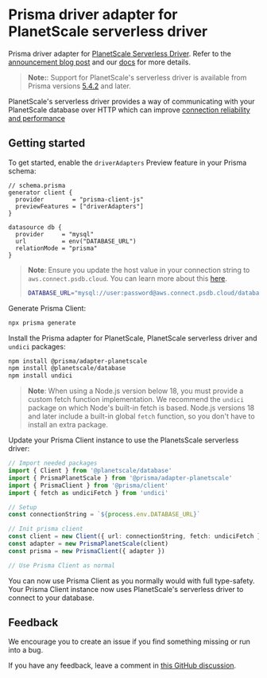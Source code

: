 # Prisma driver adapter for PlanetScale serverless driver

Prisma driver adapter for [PlanetScale Serverless Driver](https://github.com/planetscale/database-js). Refer to the [announcement blog post](https://www.prisma.io/blog/serverless-database-drivers-KML1ehXORxZV) and our [docs](https://www.prisma.io/docs/guides/database/planetscale#how-to-use-the-planetscale-serverless-driver-with-prisma-preview) for more details.

> **Note:**: Support for PlanetScale's serverless driver is available from Prisma versions [5.4.2](https://github.com/prisma/prisma/releases/tag/5.4.2) and later.

PlanetScale's serverless driver provides a way of communicating with your PlanetScale database over HTTP which can improve [connection reliability and performance](https://planetscale.com/blog/faster-mysql-with-http3)

## Getting started

To get started, enable the `driverAdapters` Preview feature in your Prisma schema:

```prisma
// schema.prisma
generator client {
  provider        = "prisma-client-js"
  previewFeatures = ["driverAdapters"]
}

datasource db {
  provider     = "mysql"
  url          = env("DATABASE_URL")
  relationMode = "prisma"
}
```

> **Note**: Ensure you update the host value in your connection string to `aws.connect.psdb.cloud`. You can learn more about this [here](https://planetscale.com/docs/tutorials/planetscale-serverless-driver#add-and-use-the-planetscale-serverless-driver-for-javascript-to-your-project).
>
> ```bash
> DATABASE_URL="mysql://user:password@aws.connect.psdb.cloud/database_name?sslaccept=strict"
> ```

Generate Prisma Client:

```sh
npx prisma generate
```

Install the Prisma adapter for PlanetScale, PlanetScale serverless driver and `undici` packages:

```sh
npm install @prisma/adapter-planetscale
npm install @planetscale/database
npm install undici
```

> **Note**: When using a Node.js version below 18, you must provide a custom fetch function implementation. We recommend the `undici` package on which Node's built-in fetch is based. Node.js versions 18 and later include a built-in global `fetch` function, so you don't have to install an extra package.

Update your Prisma Client instance to use the PlanetsScale serverless driver:

```ts
// Import needed packages
import { Client } from '@planetscale/database'
import { PrismaPlanetScale } from '@prisma/adapter-planetscale'
import { PrismaClient } from '@prisma/client'
import { fetch as undiciFetch } from 'undici'

// Setup
const connectionString = `${process.env.DATABASE_URL}`

// Init prisma client
const client = new Client({ url: connectionString, fetch: undiciFetch })
const adapter = new PrismaPlanetScale(client)
const prisma = new PrismaClient({ adapter })

// Use Prisma Client as normal
```

You can now use Prisma Client as you normally would with full type-safety. Your Prisma Client instance now uses PlanetScale's serverless driver to connect to your database.

## Feedback

We encourage you to create an issue if you find something missing or run into a bug.

If you have any feedback, leave a comment in [this GitHub discussion](https://github.com/prisma/prisma/discussions/21347).
